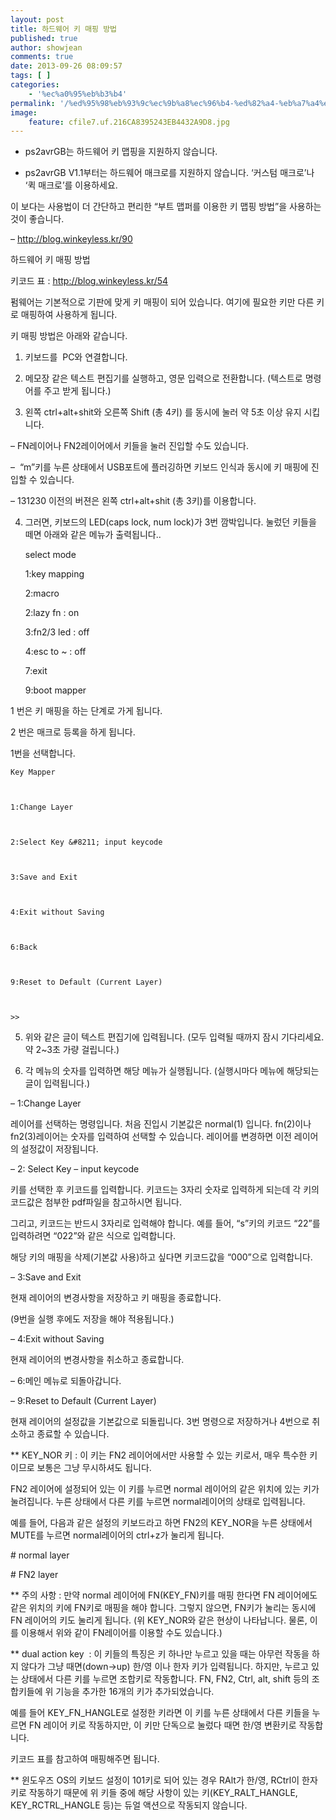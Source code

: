 ```yaml
---
layout: post
title: 하드웨어 키 매핑 방법
published: true
author: showjean
comments: true
date: 2013-09-26 08:09:57
tags: [ ]
categories:
    - '%ec%a0%95%eb%b3%b4'
permalink: '/%ed%95%98%eb%93%9c%ec%9b%a8%ec%96%b4-%ed%82%a4-%eb%a7%a4%ed%95%91-%eb%b0%a9%eb%b2%95'
image:
    feature: cfile7.uf.216CA8395243EB4432A9D8.jpg
---
```

* ps2avrGB는 하드웨어 키 맵핑을 지원하지 않습니다.

* ps2avrGB V1.1부터는 하드웨어 매크로를 지원하지 않습니다. &#8216;커스텀 매크로&#8217;나 &#8216;퀵 매크로&#8217;를 이용하세요.



이 보다는 사용법이 더 간단하고 편리한 &#8220;부트 맵퍼를 이용한 키 맵핑 방법&#8221;을 사용하는 것이 좋습니다.

&#8211;&nbsp;http://blog.winkeyless.kr/90





하드웨어 키 매핑 방법


  



  



  키코드 표 :&nbsp;http://blog.winkeyless.kr/54








펌웨어는 기본적으로 기판에 맞게 키 매핑이 되어 있습니다. 여기에 필요한 키만 다른 키로 매핑하여 사용하게 됩니다.&nbsp;





키 매핑 방법은 아래와 같습니다.



1. 키보드를 &nbsp;PC와 연결합니다.



2. 메모장 같은 텍스트 편집기를 실행하고,&nbsp;영문 입력으로 전환합니다. (텍스트로 명령어를 주고 받게 됩니다.)



3. 왼쪽 ctrl+alt+shit와 오른쪽 Shift (총 4키) 를 동시에 눌러 약 5초 이상 유지 시킵니다.

&#8211; FN레이어나 FN2레이어에서 키들을 눌러 진입할 수도 있습니다.

&#8211; &nbsp;&#8220;m&#8221;키를 누른 상태에서 USB포트에 플러깅하면 키보드 인식과 동시에 키 매핑에 진입할 수 있습니다.&nbsp;

&#8211; 131230 이전의 버젼은&nbsp;왼쪽 ctrl+alt+shit (총 3키)를 이용합니다.



4. 그러면, 키보드의 LED(caps lock, num lock)가 3번 깜박입니다. 눌렀던 키들을 떼면 아래와 같은 메뉴가 출력됩니다..


  
    select mode
  
  
  
    1:key mapping
  
  
  
    2:macro
  
  
  
    2:lazy fn : on
  
  
  
    3:fn2/3 led : off
  
  
  
    4:esc to ~ : off
  
  
  
    7:exit
  
  
  
    9:boot mapper
  
  
  
    >>
  


1 번은 키 매핑을 하는 단계로 가게 됩니다.

2 번은 매크로 등록을 하게 됩니다.



1번을 선택합니다.


  
    Key Mapper
  
  
  
    1:Change Layer
  
  
  
    2:Select Key &#8211; input keycode
  
  
  
    3:Save and Exit
  
  
  
    4:Exit without Saving
  
  
  
    6:Back
  
  
  
    9:Reset to Default (Current Layer)
  
  
  
    >>
  




5. 위와 같은 글이 텍스트 편집기에 입력됩니다. (모두 입력될 때까지 잠시 기다리세요. 약 2~3초 가량 걸립니다.)



6. 각 메뉴의 숫자를 입력하면 해당 메뉴가 실행됩니다. (실행시마다 메뉴에 해당되는 글이 입력됩니다.)



&#8211; 1:Change&nbsp;Layer&nbsp;

레이어를 선택하는 명령입니다. 처음 진입시 기본값은 normal(1) 입니다. fn(2)이나 fn2(3)레이어는 숫자를 입력하여 선택할 수 있습니다. 레이어를 변경하면 이전 레이어의 설정값이 저장됩니다.



&#8211; 2: Select Key &#8211; input keycode

키를 선택한 후 키코드를 입력합니다. 키코드는 3자리 숫자로 입력하게 되는데 각 키의 코드값은 첨부한 pdf파일을 참고하시면 됩니다.&nbsp;

그리고, 키코드는 반드시 3자리로 입력해야 합니다. 예를 들어, &#8220;s&#8221;키의 키코드 &#8220;22&#8221;를 입력하려면 &#8220;022&#8221;와 같은 식으로 입력합니다.

해당 키의 매핑을 삭제(기본값 사용)하고 싶다면 키코드값을 &#8220;000&#8221;으로 입력합니다.



&#8211; 3:Save and Exit

현재 레이어의 변경사항을 저장하고 키 매핑을 종료합니다.&nbsp;

(9번을 실행 후에도 저장을 해야 적용됩니다.)



&#8211; 4:Exit without Saving

현재 레이어의 변경사항을 취소하고 종료합니다.



&#8211; 6:메인 메뉴로 되돌아갑니다.



&#8211; 9:Reset to Default (Current Layer)

현재 레이어의 설정값을 기본값으로 되돌립니다. 3번 명령으로 저장하거나 4번으로 취소하고 종료할 수 있습니다.





** KEY_NOR 키 : 이 키는 FN2 레이어에서만 사용할 수 있는 키로서, 매우 특수한 키 이므로 보통은 그냥 무시하셔도 됩니다.

FN2 레이어에 설정되어 있는 이 키를 누르면 normal 레이어의 같은 위치에 있는 키가 눌려집니다. 누른 상태에서 다른 키를 누르면 normal레이어의 상태로 입력됩니다.&nbsp;

예를 들어, 다음과 같은 설정의 키보드라고 하면 FN2의 KEY_NOR을 누른 상태에서 MUTE를 누르면 normal레이어의 ctrl+z가 눌리게 됩니다.





\# normal layer







\# FN2 layer













** 주의 사항 : 만약 normal 레이어에 FN(KEY\_FN)키를 매핑 한다면 FN 레이어에도 같은 위치의 키에 FN키로 매핑을 해야 합니다. 그렇지 않으면, FN키가 눌리는 동시에 FN 레이어의 키도 눌리게 됩니다. (위 KEY\_NOR와 같은 현상이 나타납니다. 물론, 이를 이용해서 위와 같이 FN레이어를 이용할 수도 있습니다.)





** dual action key &nbsp;: 이 키들의 특징은 키 하나만 누르고 있을 때는 아무런 작동을 하지 않다가 그냥 때면(down->up) 한/영 이나 한자 키가 입력됩니다. 하지만, 누르고 있는 상태에서 다른 키를 누르면 조합키로 작동합니다. FN, FN2, Ctrl, alt, shift 등의 조합키들에 위 기능을 추가한 16개의 키가 추가되었습니다.



예를 들어 KEY\_FN\_HANGLE로 설정한 키라면 이 키를 누른 상태에서 다른 키들을 누르면 FN 레이어 키로 작동하지만, 이 키만 단독으로 눌렀다 때면 한/영 변환키로 작동합니다.



키코드 표를 참고하여 매핑해주면 됩니다.



** 윈도우즈 OS의 키보드 설정이 101키로 되어 있는 경우 RAlt가 한/영, RCtrl이 한자 키로 작동하기 때문에 위 키들 중에 해당 사항이 있는 키(KEY\_RALT\_HANGLE, KEY\_RCTRL\_HANGLE&nbsp;등)는 듀얼 액션으로 작동되지 않습니다.